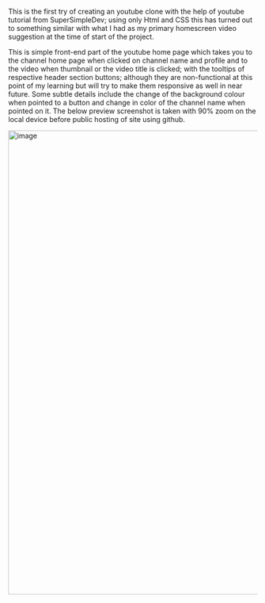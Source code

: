 This is the first try of creating an youtube clone with the help of youtube tutorial from SuperSimpleDev; using only Html and  CSS this has turned out to something similar with what
I had as my primary homescreen video suggestion at the time of start of the project. 

This is simple front-end part of the youtube home page which takes you to the channel home page when clicked on channel name and profile and to the video when thumbnail or the 
video title is clicked; with the tooltips of respective header section buttons; although they are non-functional at this point of my learning but will try to make them responsive as well in near future.
Some subtle details include the change of the background colour when pointed to a button and change in color of the channel name when pointed on it.
The below preview screenshot is taken with 90% zoom on the local device before public hosting of site using github.


<img width="937" alt="image" src="https://github.com/Harsh-KumarJha/Youtube_clone/assets/121922047/1534e503-757f-41d7-9956-85341ab96701">
